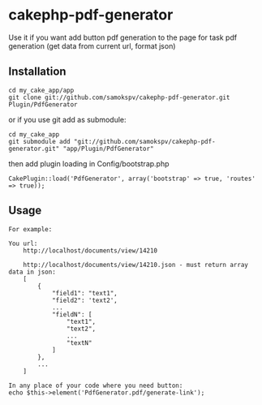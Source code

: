 cakephp-pdf-generator
=====================

Use it if you want add button pdf generation to the page for task pdf generation (get data from current url, format json)

## Installation

	cd my_cake_app/app
	git clone git://github.com/samokspv/cakephp-pdf-generator.git Plugin/PdfGenerator

or if you use git add as submodule:

	cd my_cake_app
	git submodule add "git://github.com/samokspv/cakephp-pdf-generator.git" "app/Plugin/PdfGenerator"

then add plugin loading in Config/bootstrap.php

	CakePlugin::load('PdfGenerator', array('bootstrap' => true, 'routes' => true));

## Usage

	For example:

	You url:
		http://localhost/documents/view/14210
	
		http://localhost/documents/view/14210.json - must return array data in json:
		[
			{
				"field1": "text1",
				"field2": 'text2',
				...
				"fieldN": [
					"text1",
					"text2",
					...
					"textN"
				]
			},
			...
		]

	In any place of your code where you need button:
	echo $this->element('PdfGenerator.pdf/generate-link');
